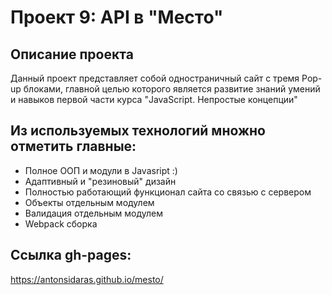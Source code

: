 # Проект 9: API в "Место"

## Описание проекта
Данный проект представляет собой одностраничный сайт с тремя Pop-up блоками, главной целью которого является развитие знаний умений и навыков первой части курса "JavaScript. Непростые концепции"

## Из используемых технологий множно отметить главные:

+ Полное ООП и модули в Javasript :)
+ Адаптивный и "резиновый" дизайн
+ Полностью работающий функционал сайта со связью с сервером
+ Объекты отдельным модулем
+ Валидация отдельным модулем
+ Webpack сборка

## Ссылка gh-pages:

https://antonsidaras.github.io/mesto/